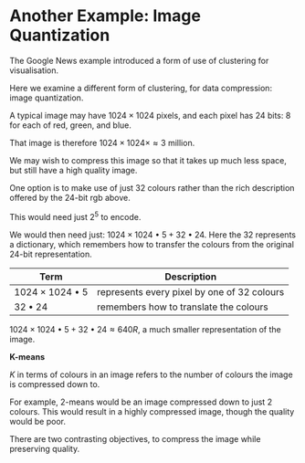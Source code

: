 # Another Example: Image Quantization

The Google News example introduced a form of use of clustering for visualisation.

Here we examine a different form of clustering, for data compression: image quantization.

A typical image may have $1024 \times 1024$ pixels, and each pixel has $24$ bits: $8$ for each of red, green, and blue.

That image is therefore $1024 \times 1024 \times ≈ 3$ million.

We may wish to compress this image so that it takes up much less space, but still have a high quality image.

One option is to make use of just $32$ colours rather than the rich description offered by the 24-bit rgb above.

This would need just $2^5$ to encode.

We would then need just: $1024 \times 1024 \:•\: 5 + 32 \:•\: 24$. Here the 32 represents a dictionary, which remembers how to transfer the colours from the original 24-bit representation.

| Term                       | Description                                   |
| -------------------------- | --------------------------------------------- |
| $1024 \times 1024 \:•\: 5$ | represents every pixel by one of $32$ colours |
| $32 • 24$                  | remembers how to translate the colours        |

$1024 \times 1024 \:•\: 5 + 32 \:•\: 24 ≈ 640R$, a much smaller representation of the image.

**K-means**

$K$ in terms of colours in an image refers to the number of colours the image is compressed down to.

For example, $2$-means would be an image compressed down to just $2$ colours. This would result in a highly compressed image, though the quality would be poor.

There are two contrasting objectives, to compress the image while preserving quality.
